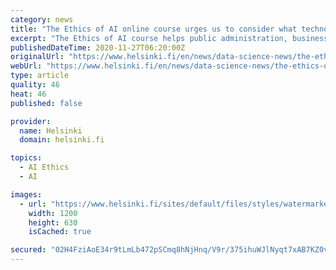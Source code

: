 ```yaml
---
category: news
title: "The Ethics of AI online course urges us to consider what technology should be used for"
excerpt: "The Ethics of AI course helps public administration, businesses and the general public understand what is the ethical use of artificial intelligence."
publishedDateTime: 2020-11-27T06:20:00Z
originalUrl: "https://www.helsinki.fi/en/news/data-science-news/the-ethics-of-ai-online-course-urges-us-to-consider-what-technology-should-be-used-for"
webUrl: "https://www.helsinki.fi/en/news/data-science-news/the-ethics-of-ai-online-course-urges-us-to-consider-what-technology-should-be-used-for"
type: article
quality: 46
heat: 46
published: false

provider:
  name: Helsinki
  domain: helsinki.fi

topics:
  - AI Ethics
  - AI

images:
  - url: "https://www.helsinki.fi/sites/default/files/styles/watermarked_image/public/thumbnails/image/eai-banner-rev-nologo_1184x507.jpg?itok=gLHcvX6b"
    width: 1200
    height: 630
    isCached: true

secured: "02H4FziAoE34r9tLmLb472pSCmq8hNjHnq/V9r/375ihuWJlNyqt7xAB7KZ0vhZ21W34f3IyDqC6cYdLiGbBXGxXaa6fugn4C1S8RhTqZ6R0wZzOvTIqk3AiXO0EVFKo9O4JYeQF/M0XMDN9YrKH7qfdrMmQFhWg2jKPJu+9SbfMZBsnqdS+buqjLz3Xh+lAW42lwTrNbgRVfljT2WxSmwoPKgn10FhkWm77Wx8UiMl1plerYwYRJ6cFCqiW7YzknJIY+gy2KF6PR15l3FVnvBokN11QstCCOlPpNR9Ta2qWVUyZSiWvuhK+wLvYJxPpl2g29hmDiKC5tfb9C7PRshJNoVxyYZB+GUYfD+NyYjE=;tUIV7v0ZjApFz/lCeJpcWQ=="
---
```


